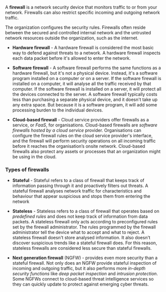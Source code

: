 
A **firewall** is a network security device that monitors traffic to or from your network. Firewalls can also restrict specific incoming and outgoing network traffic. 

The organization configures the security rules. Firewalls often reside between the secured and controlled internal network and the untrusted network resources outside the organization, such as the internet.

- **Hardware firewall** - A hardware firewall is considered the most basic way to defend against threats to a network. A hardware firewall inspects each data packet before it's allowed to enter the network. 

- **Software firewall** - A software firewall performs the same functions as a hardware firewall, but it's not a physical device. Instead, it's a software program installed on a computer or on a server. If the software firewall is installed on a computer, it will analyse all the traffic received by that computer. If the software firewall is installed on a server, it will protect all the devices connected to the server. A software firewall typically costs less than purchasing a separate physical device, and it doesn't take up any extra space. But because it is a software program, it will add some processing burden to the individual devices.

- **Cloud-based firewall** - Cloud service providers offer firewalls as a service, or *FaaS*, for organisations. Cloud-based firewalls are *software firewalls hosted by a cloud service* provider. Organisations can configure the firewall rules on the cloud service provider's interface, and the firewall will perform security operations on all incoming traffic before it reaches the organisation’s onsite network. Cloud-based firewalls also protect any assets or processes that an organization might be using in the cloud.

### Types of firewalls

- **Stateful** - Stateful refers to a class of firewall that keeps track of information passing through it and proactively filters out threats. A stateful firewall analyses network traffic for characteristics and behaviour that appear suspicious and stops them from entering the network

- **Stateless** - Stateless refers to a class of firewall that operates based on *predefined rules* and does not keep track of information from data packets. A stateless firewall only acts according to preconfigured rules set by the firewall administrator. The rules programmed by the firewall administrator tell the device what to accept and what to reject. A stateless firewall doesn't store analysed information. It also doesn't discover suspicious trends like a stateful firewall does. For this reason, stateless firewalls are considered less secure than stateful firewalls.

- **Next generation firewall** (NGFW) - provides even more security than a stateful firewall. Not only does an NGFW provide stateful inspection of incoming and outgoing traffic, but it also performs more *in-depth security functions* like *deep packet inspection* and *intrusion protection*. Some NGFWs connect to cloud-based threat intelligence services so they can quickly update to protect against emerging cyber threats.